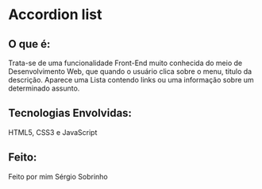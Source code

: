 # Accordion list

## O que é: 

Trata-se de uma funcionalidade Front-End muito conhecida do meio de Desenvolvimento Web, que quando o usuário clica sobre o menu, titulo da descrição. Aparece uma Lista contendo links ou uma informação sobre um determinado assunto.

## Tecnologias Envolvidas:

HTML5, CSS3 e JavaScript

## Feito: 

Feito por mim Sérgio Sobrinho 
